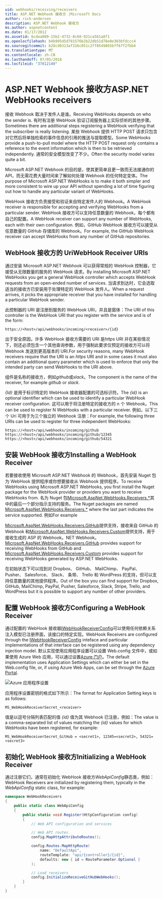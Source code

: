 ```yaml
---
uid: webhooks/receiving/receivers
title: ASP.NET Webhook 接收方 |Microsoft Docs
author: rick-anderson
description: ASP.NET Webhook 接收方
ms.author: aspnetcontent
ms.date: 01/17/2012
ms.assetid: 6cdea089-15b2-4732-8c68-921ca561a8f1
ms.openlocfilehash: b4b995d5d781576b2b22db51d78e0e303bfdccc4
ms.sourcegitcommit: b28cd0313af316c051c2ff8549865bff67f2fbb4
ms.translationtype: MT
ms.contentlocale: zh-CN
ms.lasthandoff: 07/05/2018
ms.locfileid: "37812140"
---
```

# <a name="aspnet-webhooks-receivers"></a><span data-ttu-id="95eec-103">ASP.NET Webhook 接收方</span><span class="sxs-lookup"><span data-stu-id="95eec-103">ASP.NET WebHooks receivers</span></span>

<span data-ttu-id="95eec-104">接收 Webhook 取决于发件人是谁。</span><span class="sxs-lookup"><span data-stu-id="95eec-104">Receiving WebHooks depends on who the sender is.</span></span> <span data-ttu-id="95eec-105">有时有注册 WebHook 验证订阅服务器上实际侦听的其他步骤。</span><span class="sxs-lookup"><span data-stu-id="95eec-105">Sometimes there are additional steps registering a WebHook verifying that the subscriber is really listening.</span></span> <span data-ttu-id="95eec-106">某些 Webhook 提供 HTTP POST 请求只包含对它然后将单独检索的事件信息的引用的推送与提取模型。</span><span class="sxs-lookup"><span data-stu-id="95eec-106">Some WebHooks provide a push-to-pull model where the HTTP POST request only contains a reference to the event information which is then to be retrieved independently.</span></span> <span data-ttu-id="95eec-107">通常的安全模型改变了不少。</span><span class="sxs-lookup"><span data-stu-id="95eec-107">Often the security model varies quite a bit.</span></span>

<span data-ttu-id="95eec-108">Microsoft ASP.NET Webhook 的目的是，使其更简单且更一致而无法接通你的 API，而无需花费大量时间来了解如何处理 Webhook 的任何特定变体。</span><span class="sxs-lookup"><span data-stu-id="95eec-108">The purpose of Microsoft ASP.NET WebHooks is to make it both simpler and more consistent to wire up your API without spending a lot of time figuring out how to handle any particular variant of WebHooks.</span></span>

<span data-ttu-id="95eec-109">WebHook 接收方负责接受和验证来自特定发件人的 Webhook。</span><span class="sxs-lookup"><span data-stu-id="95eec-109">A WebHook receiver is responsible for accepting and verifying WebHooks from a particular sender.</span></span> <span data-ttu-id="95eec-110">WebHook 接收方可以支持任意数量的 Webhook，每个都有自己的配置。</span><span class="sxs-lookup"><span data-stu-id="95eec-110">A WebHook receiver can support any number of WebHooks, each with their own configuration.</span></span> <span data-ttu-id="95eec-111">例如，GitHub WebHook 接收方可以接受从任意数量的 GitHub 存储库的 Webhook。</span><span class="sxs-lookup"><span data-stu-id="95eec-111">For example, the GitHub WebHook receiver can accept WebHooks from any number of GitHub repositories.</span></span>

## <a name="webhook-receiver-uris"></a><span data-ttu-id="95eec-112">WebHook 接收方的 Uri</span><span class="sxs-lookup"><span data-stu-id="95eec-112">WebHook Receiver URIs</span></span>

<span data-ttu-id="95eec-113">通过安装 Microsoft ASP.NET Webhook 可以获得常规的 WebHook 控制器，它接受从无限数量的服务的 WebHook 请求。</span><span class="sxs-lookup"><span data-stu-id="95eec-113">By installing Microsoft ASP.NET WebHooks you get a general WebHook controller which accepts WebHook requests from an open-ended number of services.</span></span> <span data-ttu-id="95eec-114">当请求到达时，它会选取适当的接收方已安装用于处理特定的 WebHook 发件人。</span><span class="sxs-lookup"><span data-stu-id="95eec-114">When a request arrives, it picks the appropriate receiver that you have installed for handling a particular WebHook sender.</span></span>

<span data-ttu-id="95eec-115">此控制器的 URI 是注册到服务的 WebHook URI，并且是窗体：</span><span class="sxs-lookup"><span data-stu-id="95eec-115">The URI of this controller is the WebHook URI that you register with the service and is of the form:</span></span>

```
https://<host>/api/webhooks/incoming/<receiver>/{id}
```

<span data-ttu-id="95eec-116">出于安全原因，许多 WebHook 接收方需要的 URI 是*https* URI 并在某些情况下，则还必须包含一个其他查询参数，用于强制此要求仅预定的接收方可以将 Webhook 发送到更高版本的 URI.</span><span class="sxs-lookup"><span data-stu-id="95eec-116">For security reasons, many WebHook receivers require that the URI is an *https* URI and in some cases it must also contain an additional query parameter which is used to enforce that only the intended party can send WebHooks to the URI above.</span></span>

<span data-ttu-id="95eec-117"><em> <receiver> </em>组件是名称的接收方，例如<em>github</em>或<em>slack</em>。</span><span class="sxs-lookup"><span data-stu-id="95eec-117">The <em><receiver></em> component is the name of the receiver, for example <em>github</em> or <em>slack</em>.</span></span>

<span data-ttu-id="95eec-118">*{Id}* 是用于标识特定的 WebHook 接收器配置的可选标识符。</span><span class="sxs-lookup"><span data-stu-id="95eec-118">The *{id}* is an optional identifier which can be used to identify a particular WebHook receiver configuration.</span></span> <span data-ttu-id="95eec-119">这可以用于将注册特定的接收方的 n 个 Webhook。</span><span class="sxs-lookup"><span data-stu-id="95eec-119">This can be used to register N WebHooks with a particular receiver.</span></span> <span data-ttu-id="95eec-120">例如，以下三个 Uri 可用于为三个独立的 Webhook 注册：</span><span class="sxs-lookup"><span data-stu-id="95eec-120">For example, the following three URIs can be used to register for three independent WebHooks:</span></span>

```
https://<host>/api/webhooks/incoming/github
https://<host>/api/webhooks/incoming/github/12345
https://<host>/api/webhooks/incoming/github/54321
```

## <a name="installing-a-webhook-receiver"></a><span data-ttu-id="95eec-121">安装 WebHook 接收方</span><span class="sxs-lookup"><span data-stu-id="95eec-121">Installing a WebHook Receiver</span></span>

<span data-ttu-id="95eec-122">若要接收使用 Microsoft ASP.NET Webhook 的 Webhook，首先安装 Nuget 包为 WebHook 提供程序或你想要接收从 Webhook 提供程序。</span><span class="sxs-lookup"><span data-stu-id="95eec-122">To receive WebHooks using Microsoft ASP.NET WebHooks, you first install the Nuget package for the WebHook provider or providers you want to receive WebHooks from.</span></span> <span data-ttu-id="95eec-123">名为 Nuget 包[Microsoft.AspNet.WebHooks.Receivers.\*](https://www.nuget.org/packages?q=Microsoft.AspNet.WebHooks.Receivers)其中的最后一个部分指示支持的服务。</span><span class="sxs-lookup"><span data-stu-id="95eec-123">The Nuget packages are named [Microsoft.AspNet.WebHooks.Receivers.\*](https://www.nuget.org/packages?q=Microsoft.AspNet.WebHooks.Receivers) where the last part indicates the service supported.</span></span> <span data-ttu-id="95eec-124">例如</span><span class="sxs-lookup"><span data-stu-id="95eec-124">For example</span></span>

<span data-ttu-id="95eec-125">[Microsoft.AspNet.WebHooks.Receivers.GitHub](https://www.nuget.org/packages?q=Microsoft.AspNet.WebHooks.Receivers.GitHub)提供支持，接收来自 GitHub 的 Webhook 和[Microsoft.AspNet.WebHooks.Receivers.Custom](https://www.nuget.org/packages?q=Microsoft.AspNet.WebHooks.Receivers.Custom)提供支持，用于接收生成的 ASP 的 Webhook。NET Webhook。</span><span class="sxs-lookup"><span data-stu-id="95eec-125">[Microsoft.AspNet.WebHooks.Receivers.GitHub](https://www.nuget.org/packages?q=Microsoft.AspNet.WebHooks.Receivers.GitHub) provides support for receiving WebHooks from GitHub and [Microsoft.AspNet.WebHooks.Receivers.Custom](https://www.nuget.org/packages?q=Microsoft.AspNet.WebHooks.Receivers.Custom) provides support for receiving WebHooks generated by ASP.NET WebHooks.</span></span>

<span data-ttu-id="95eec-126">在初始状态下可以找到对 Dropbox、 GitHub、 MailChimp、 PayPal、 Pusher、 Salesforce、 Slack、 条带、 Trello 和 WordPress 的支持，但可以支持任意数量的其他提供程序。</span><span class="sxs-lookup"><span data-stu-id="95eec-126">Out of the box you can find support for Dropbox, GitHub, MailChimp, PayPal, Pusher, Salesforce, Slack, Stripe, Trello, and WordPress but it is possible to support any number of other providers.</span></span>

## <a name="configuring-a-webhook-receiver"></a><span data-ttu-id="95eec-127">配置 WebHook 接收方</span><span class="sxs-lookup"><span data-stu-id="95eec-127">Configuring a WebHook Receiver</span></span>

<span data-ttu-id="95eec-128">通过配置的 WebHook 接收器[IWebHookReceiverConfig](https://github.com/aspnet/WebHooks/blob/master/src/Microsoft.AspNet.WebHooks.Receivers/WebHooks/IWebHookReceiverConfig.cs)可以使用任何依赖关系注入模型已注册界面，该接口的特定实现。</span><span class="sxs-lookup"><span data-stu-id="95eec-128">WebHook Receivers are configured through the [IWebHookReceiverConfig](https://github.com/aspnet/WebHooks/blob/master/src/Microsoft.AspNet.WebHooks.Receivers/WebHooks/IWebHookReceiverConfig.cs) inteface and particular implementations of that interface can be registered using any dependency injection model.</span></span> <span data-ttu-id="95eec-129">默认实现使用应用程序设置可以设置 Web.config 文件中，或如果使用 Azure Web 应用，可以通过设置[Azure 门户](https://portal.azure.com/)。</span><span class="sxs-lookup"><span data-stu-id="95eec-129">The default implementation uses Application Settings which can either be set in the Web.config file, or, if using Azure Web Apps, can be set through the [Azure Portal](https://portal.azure.com/).</span></span>

![Azure 应用程序设置](_static/AzureAppSettings.png)

<span data-ttu-id="95eec-131">应用程序设置密钥的格式如下所示：</span><span class="sxs-lookup"><span data-stu-id="95eec-131">The format for Application Setting keys is as follows:</span></span>

```
MS_WebHookReceiverSecret_<receiver>
```

<span data-ttu-id="95eec-132">值是以逗号分隔列表匹配的值 *{id}* 值为其 Webhook 已注册，例如：</span><span class="sxs-lookup"><span data-stu-id="95eec-132">The value is a comma-separated list of values matching the *{id}* values for which WebHooks have been registered, for example:</span></span>

```
MS_WebHookReceiverSecret_GitHub = <secret1>, 12345=<secret2>, 54321=<secret3>
```

## <a name="initializing-a-webhook-receiver"></a><span data-ttu-id="95eec-133">初始化 WebHook 接收方</span><span class="sxs-lookup"><span data-stu-id="95eec-133">Initializing a WebHook Receiver</span></span>

<span data-ttu-id="95eec-134">通过注册它们，通常在初始化 WebHook 接收方*WebApiConfig*静态类，例如：</span><span class="sxs-lookup"><span data-stu-id="95eec-134">WebHook Receivers are initialized by registering them, typically in the *WebApiConfig* static class, for example:</span></span>

```csharp
namespace WebHookReceivers
{
    public static class WebApiConfig
    {
        public static void Register(HttpConfiguration config)
        {
            // Web API configuration and services

            // Web API routes
            config.MapHttpAttributeRoutes();

            config.Routes.MapHttpRoute(
                name: "DefaultApi",
                routeTemplate: "api/{controller}/{id}",
                defaults: new { id = RouteParameter.Optional }
            );

            // Load receivers
            config.InitializeReceiveGitHubWebHooks();
        }
    }
}
```
